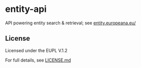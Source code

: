 # entity-api
API powering entity search &amp; retrieval; see [entity.europeana.eu/](https://entity.europeana.eu/)

## License

Licensed under the EUPL V.1.2

For full details, see [LICENSE.md](LICENSE.md)

